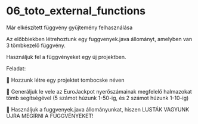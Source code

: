 # 06_toto_external_functions
Már elkészített függvény gyűjtemény felhasználása

Az előbbiekben létrehoztunk egy fuggvenyek.java állományt, amelyben van 3 tömbkezelő függvény.

Használjuk fel a függvényeket egy új projektben. 

Feladat:  

 Hozzunk létre egy projektet tombocske néven

 Generáljuk le vele az EuroJackpot nyerőszámainak megfelelő halmazokat tömb segítségével (5 számot húzunk 1-50-ig, és 2 számot húzunk 1-10-ig)

 Használjuk a fuggvenyek.java állományunkat, hiszen LUSTÁK VAGYUNK ÚJRA MEGÍRNI A FÜGGVÉNYEKET! 
